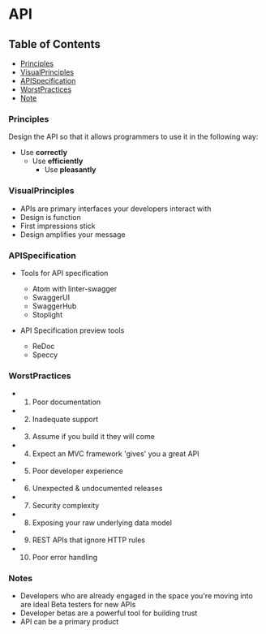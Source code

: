 # API

## Table of Contents

* [Principles](#principles)<br>
* [VisualPrinciples](#visualprinciples) <br>
* [APISpecification](#apispecification) <br>
* [WorstPractices](#worstPractices) <br>
* [Note](#notes)<br>

### Principles

Design the API so that it allows programmers to use it in the following way:

- Use **correctly**
  - Use **efficiently**
    - Use **pleasantly**

### VisualPrinciples

* APIs are primary interfaces your developers interact with
* Design is function
* First impressions stick
* Design amplifies your message

### APISpecification

* Tools for API specification
  - Atom with linter-swagger
  - SwaggerUI
  - SwaggerHub
  - Stoplight

* API Specification preview tools
  - ReDoc
  - Speccy
  
### WorstPractices

* 1. Poor documentation
* 2. Inadequate support
* 3. Assume if you build it they will come
* 4. Expect an MVC framework 'gives' you a great API
* 5. Poor developer experience
* 6. Unexpected & undocumented releases
* 7. Security complexity
* 8. Exposing your raw underlying data model
* 9. REST APIs that ignore HTTP rules
* 10. Poor error handling

### Notes

- Developers who are already engaged in the space you're moving into are ideal Beta testers for new APIs
- Developer betas are a powerful tool for building trust
- API can be a primary product
